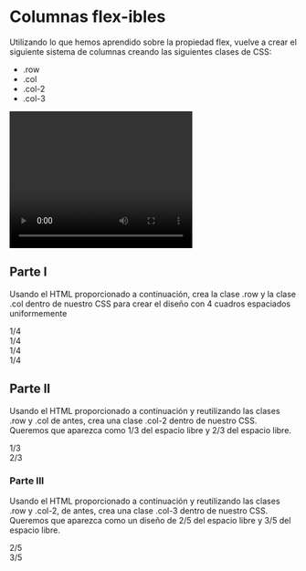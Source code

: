 # Columnas flex-ibles

Utilizando lo que hemos aprendido sobre la propiedad flex, vuelve a crear el siguiente sistema de columnas creando las siguientes clases de CSS:

-   .row
-   .col
-   .col-2
-   .col-3

<video width="320" height="240" controls>
  <source src="https://assets.codingdojo.com/boomyeah2015/codingdojo/curriculum/content/chapter/columns-edit.mp4" type="video/mp4">
</video>

## Parte I

Usando el HTML proporcionado a continuación, crea la clase .row y la clase .col dentro de nuestro CSS para crear el diseño con 4 cuadros espaciados uniformemente

<div class="row">
    <div class="col">1/4</div>
    <div class="col">1/4</div>
    <div class="col">1/4</div>
    <div class="col">1/4</div>
</div>

## Parte II

Usando el HTML proporcionado a continuación y reutilizando las clases .row y .col de antes, crea una clase .col-2 dentro de nuestro CSS. Queremos que aparezca como 1/3 del espacio libre y 2/3 del espacio libre.

<div class="row">
    <div class="col">1/3</div> 
    <div class="col-2">2/3</div>
</div>

### Parte III

Usando el HTML proporcionado a continuación y reutilizando las clases .row y .col-2, de antes, crea una clase .col-3 dentro de nuestro CSS. Queremos que aparezca como un diseño de 2/5 del espacio libre y 3/5 del espacio libre.

<div class="row">
    <div class="col-2">2/5</div>
    <div class="col-3">3/5</div>
</div>
